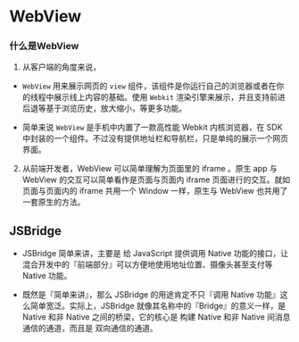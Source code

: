 # WebView
### 什么是WebView
1. 从客户端的角度来说，
  - ```WebView``` 用来展示网页的 ```view``` 组件，该组件是你运行自己的浏览器或者在你的线程中展示线上内容的基础。使用 ```Webkit``` 渲染引擎来展示，并且支持前进后退等基于浏览历史，放大缩小，等更多功能。

  - 简单来说 ```WebView``` 是手机中内置了一款高性能 Webkit 内核浏览器，在 SDK 中封装的一个组件。不过没有提供地址栏和导航栏，只是单纯的展示一个网页界面。

2. 从前端开发者，WebView 可以简单理解为页面里的 iframe 。原生 app 与 WebView 的交互可以简单看作是页面与页面内 iframe 页面进行的交互。就如页面与页面内的 iframe 共用一个 Window 一样，原生与 WebView 也共用了一套原生的方法。


## JSBridge
- JSBridge 简单来讲，主要是 给 JavaScript 提供调用 Native 功能的接口，让混合开发中的『前端部分』可以方便地使用地址位置、摄像头甚至支付等 Native 功能。

- 既然是『简单来讲』，那么 JSBridge 的用途肯定不只『调用 Native 功能』这么简单宽泛。实际上，JSBridge 就像其名称中的『Bridge』的意义一样，是 Native 和非 Native 之间的桥梁，它的核心是 构建 Native 和非 Native 间消息通信的通道，而且是 双向通信的通道。
